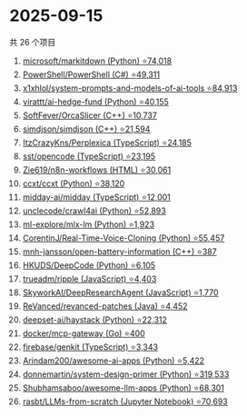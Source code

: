 # 2025-09-15

共 26 个项目

<!-- BEGIN GITHUB -->
<!-- 最后更新时间 2025-09-15 19:07:36 +0800 -->
1. [microsoft/markitdown (Python) ⭐74,018](https://github.com/microsoft/markitdown)
1. [PowerShell/PowerShell (C#) ⭐49,311](https://github.com/PowerShell/PowerShell)
1. [x1xhlol/system-prompts-and-models-of-ai-tools ⭐84,913](https://github.com/x1xhlol/system-prompts-and-models-of-ai-tools)
1. [virattt/ai-hedge-fund (Python) ⭐40,155](https://github.com/virattt/ai-hedge-fund)
1. [SoftFever/OrcaSlicer (C++) ⭐10,737](https://github.com/SoftFever/OrcaSlicer)
1. [simdjson/simdjson (C++) ⭐21,594](https://github.com/simdjson/simdjson)
1. [ItzCrazyKns/Perplexica (TypeScript) ⭐24,185](https://github.com/ItzCrazyKns/Perplexica)
1. [sst/opencode (TypeScript) ⭐23,195](https://github.com/sst/opencode)
1. [Zie619/n8n-workflows (HTML) ⭐30,061](https://github.com/Zie619/n8n-workflows)
1. [ccxt/ccxt (Python) ⭐38,120](https://github.com/ccxt/ccxt)
1. [midday-ai/midday (TypeScript) ⭐12,001](https://github.com/midday-ai/midday)
1. [unclecode/crawl4ai (Python) ⭐52,893](https://github.com/unclecode/crawl4ai)
1. [ml-explore/mlx-lm (Python) ⭐1,923](https://github.com/ml-explore/mlx-lm)
1. [CorentinJ/Real-Time-Voice-Cloning (Python) ⭐55,457](https://github.com/CorentinJ/Real-Time-Voice-Cloning)
1. [mnh-jansson/open-battery-information (C++) ⭐387](https://github.com/mnh-jansson/open-battery-information)
1. [HKUDS/DeepCode (Python) ⭐6,105](https://github.com/HKUDS/DeepCode)
1. [trueadm/ripple (JavaScript) ⭐4,403](https://github.com/trueadm/ripple)
1. [SkyworkAI/DeepResearchAgent (JavaScript) ⭐1,770](https://github.com/SkyworkAI/DeepResearchAgent)
1. [ReVanced/revanced-patches (Java) ⭐4,452](https://github.com/ReVanced/revanced-patches)
1. [deepset-ai/haystack (Python) ⭐22,312](https://github.com/deepset-ai/haystack)
1. [docker/mcp-gateway (Go) ⭐400](https://github.com/docker/mcp-gateway)
1. [firebase/genkit (TypeScript) ⭐3,343](https://github.com/firebase/genkit)
1. [Arindam200/awesome-ai-apps (Python) ⭐5,422](https://github.com/Arindam200/awesome-ai-apps)
1. [donnemartin/system-design-primer (Python) ⭐319,533](https://github.com/donnemartin/system-design-primer)
1. [Shubhamsaboo/awesome-llm-apps (Python) ⭐68,301](https://github.com/Shubhamsaboo/awesome-llm-apps)
1. [rasbt/LLMs-from-scratch (Jupyter Notebook) ⭐70,693](https://github.com/rasbt/LLMs-from-scratch)
<!-- END GITHUB -->
